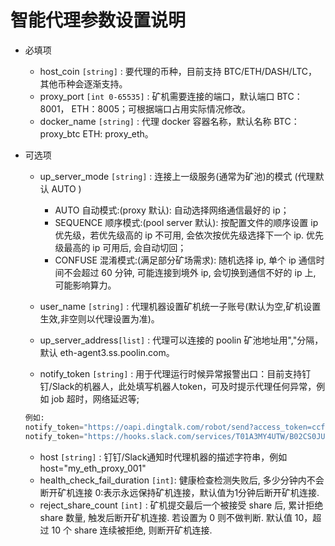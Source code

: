 # 智能代理参数设置说明

- 必填项
  - host_coin `[string]`       : 要代理的币种，目前支持 BTC/ETH/DASH/LTC，其他币种会逐渐支持。
  - proxy_port `[int 0-65535]` : 矿机需要连接的端口，默认端口 BTC：8001， ETH：8005；可根据端口占用实际情况修改。
  - docker_name `[string]`     : 代理 docker 容器名称，默认名称   BTC：proxy_btc ETH: proxy_eth。

- 可选项
  - up_server_mode `[string]`  : 连接上一级服务(通常为矿池)的模式 (代理默认 AUTO )
    - AUTO       自动模式:(proxy 默认): 自动选择网络通信最好的 ip；
    - SEQUENCE   顺序模式:(pool server 默认): 按配置文件的顺序设置 ip 优先级，若优先级高的 ip 不可用, 会依次按优先级选择下一个 ip. 优先级最高的 ip 可用后, 会自动切回；
    - CONFUSE    混淆模式:(满足部分矿场需求): 随机选择 ip, 单个 ip 通信时间不会超过 60 分钟, 可能连接到境外 ip, 会切换到通信不好的 ip 上, 可能影响算力。

  - user_name `[string]`       : 代理机器设置矿机统一子账号(默认为空,矿机设置生效,非空则以代理设置为准)。
  - up_server_address`[list]`  : 代理可以连接的 poolin 矿池地址用","分隔，默认 eth-agent3.ss.poolin.com。
  - notify_token `[string]`    : 用于代理运行时候异常报警出口：目前支持钉钉/Slack的机器人，此处填写机器人token，可及时提示代理任何异常，例如 job 超时，网络延迟等;

  ```asm
  例如:
  notify_token="https://oapi.dingtalk.com/robot/send?access_token=ccfe489...c7f673"
  notify_token="https://hooks.slack.com/services/T01A3MY4UTW/B02CS0JU8KC/PsQd...j0Lq"
  ```

  - host `[string]`            : 钉钉/Slack通知时代理机器的描述字符串，例如 host="my_eth_proxy_001"
  - health_check_fail_duration `[int]`: 健康检查检测失败后, 多少分钟内不会断开矿机连接 0:表示永远保持矿机连接，默认值为1分钟后断开矿机连接.
  - reject_share_count `[int]`  : 矿机提交最后一个被接受 share 后, 累计拒绝 share 数量, 触发后断开矿机连接. 若设置为 0 则不做判断. 默认值 10，超过 10 个 share 连续被拒绝, 则断开矿机连接.
